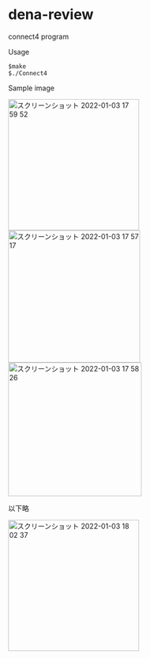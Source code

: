 # dena-review
connect4 program

Usage

    $make
    $./Connect4

Sample image


<img width="265" alt="スクリーンショット 2022-01-03 17 59 52" src="https://user-images.githubusercontent.com/90199432/147913718-242fd59a-82b0-46c6-bfc6-34781b045c05.png">

<img width="267" alt="スクリーンショット 2022-01-03 17 57 17" src="https://user-images.githubusercontent.com/90199432/147913557-e628c59f-7e3d-4bec-8097-681d34320cfd.png">
<img width="270" alt="スクリーンショット 2022-01-03 17 58 26" src="https://user-images.githubusercontent.com/90199432/147913569-65e53d9b-22d5-478a-8bca-b0dde9e5d2f4.png">



以下略


<img width="265" alt="スクリーンショット 2022-01-03 18 02 37" src="https://user-images.githubusercontent.com/90199432/147913915-b9cfd5e4-4b5a-4937-8259-c07efd195408.png">

